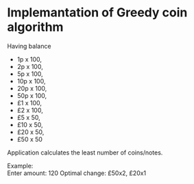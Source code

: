 # Implemantation of Greedy coin algorithm

Having balance 
- 1p x 100, 
- 2p x 100, 
- 5p x 100, 
- 10p x 100, 
- 20p x 100, 
- 50p x 100, 
- £1 x 100,
- £2 x 100,
- £5 x 50,
- £10 x 50,
- £20 x 50,
- £50 x 50

Application calculates the least number of coins/notes.   

Example:   
Enter amount: 120 
Optimal change: £50x2, £20x1

